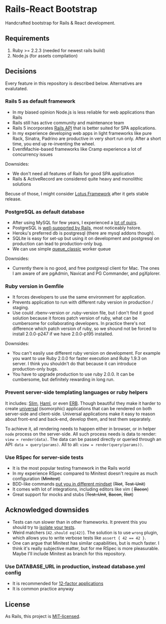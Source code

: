 # Rails-React Bootstrap

Handcrafted bootstrap for Rails & React development.

## Requirements

1. Ruby >= 2.2.3 (needed for newest rails build)
2. Node.js (for assets compilation)

## Decisions

Every feature in this repository is described below. Alternatives are evalutated.

### Rails 5 as default framework

- In my biased opinion Node.js is less reliable for web applications than Rails
- Rails still has active community and maintenance team
- Rails 5 incorporates [Rails API](https://github.com/rails-api/rails-api) that is better suited for SPA applications.
- In my experience developing web apps in light frameworks like pure Rack, Sinatra, Padrino are productive in very short run only. After a short time, you end up re-inventing the wheel.
- EventMachie-based frameworks like Cramp experience a lot of concurrency issues

Downsides:

- We don't need all features of Rails for good SPA application
- Rails & ActiveRecord are considered quite heavy and monolithic solutions

Becuse of those, I might consider [Lotus Framework](http://lotusrb.org/) after it gets stable release.

### PostgreSQL as default database

* After using MySQL for few years, I experienced a [lot of quirs](http://grimoire.ca/mysql/choose-something-else).
* PostgreSQL is [well-supported by Rails](http://blog.remarkablelabs.com/2012/12/a-love-affair-with-postgresql-rails-4-countdown-to-2013), most noticeably hstore.
* Heroku's preferred db is postgresql (there are mysql addons though).
* SQLite is easy for set-up but using it on development and postgresql on production can lead to production-only bug.
* We can use simple [queue_classic](https://github.com/QueueClassic/queue_classic) worker queue

Downsides:

* Currently there is no good, and free postgresql client for Mac. The ones I am aware of are pgAdmin, Navicat and PG Commander, and pgXplorer.

### Ruby version in Gemfile

* It forces developers to use the same environment for application.
* Prevents application to run with different ruby version in production / staging.
* Use could .rbenv-version or .ruby-version file, but I don't find it good solution because it forces patch version of ruby, what can be cumbersome for collaborating developers. In practice there's not difference which patch version of ruby, so we shound not be forced to install 2.0.0-p247 if we have 2.0.0-p195 installed.

Downsides:

* You can't easily use different ruby version on development. For example you want to use Ruby 2.0.0 for faster execution and Ruby 1.9.3 on server. I think you shouldn't do that because it can introduce production-only bugs.
* You have to upgrade production to use ruby 2.0.0. It can be cumbersome, but definitely rewarding in long run.

### Prevent server-side templating languages or ruby helpers

It includes: [Slim](http://slim-lang.com/), [Haml](http://haml.info/), or even [ERB](http://apidock.com/ruby/ERB). Though beautiful they make it harder to create [universal](https://medium.com/@mjackson/universal-javascript-4761051b7ae9) (isomorphic) applications that can be rendered on both server-side and client-side. Universal applications make it easy to reason about front-end and back-end, develop them, and test them separately.

To achieve it, all rendering needs to happen either in browser, or in helper `node` process on the server-side. All such process needs is data to render: `view = render(data)`. The data can be passed directly or queried through an API: `data = query(params)`. All to all: `view = render(query(params))`.

### Use RSpec for server-side tests

* It is the most popular testing framework in the Rails world
* In my experience RSpec compared to Minitest doesn't require as much configuration (<del>Minitest</del>)
* BDD-like commands [put you in different mindset](http://programmers.stackexchange.com/questions/135218/what-is-the-difference-between-writing-test-cases-for-bdd-and-tdd) (<del>Riot</del>, <del>Test-Unit</del>)
* It comes with lot of integrations, including editors like vim ( <del>Bacon</del>)
* Great support for mocks and stubs (<del>Test::Unit</del>, <del>Bacon</del>, <del>Riot</del>)

## Acknowledged downsides

* Tests can run slower than in other frameworks. It prevent this you should try to [isolate your tests](https://www.destroyallsoftware.com/screencasts/catalog/test-isolation-and-refactoring).
* Weird matchers (`42.should eq(42)`). The solution is to use `wrong` plugin, which allows you to write verbose tests like `assert { 42 == 42 }`.
* One can argue that Minitest has similar capabilities, but is much faster. I think it's really subjective matter, but for me RSpec is more pleasurable. Maybe I'll include Minitest as branch for this repository.

### Use DATABASE_URL in production, instead database.yml config

* It is recommended for [12-factor applications](http://12factor.net/)
* It is common practice anyway

## License

As Rails, this project is [MIT-licensed](http://opensource.org/licenses/mit-license.php).
